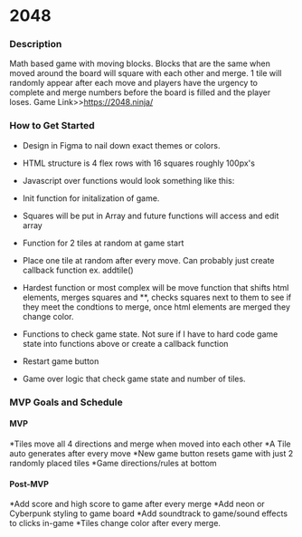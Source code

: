 # **2048**

### Description 
Math based game with moving blocks. Blocks that are the same when moved around 
the board will square with each other and merge. 1 tile will randomly appear after each move and players have the urgency to complete and merge numbers before the board is filled and the player loses. Game Link>>https://2048.ninja/



### How to Get Started
* Design in Figma to nail down exact themes or colors. 

* HTML structure is 4 flex rows with 16 squares roughly 100px's

* Javascript over functions would look something like this:

* Init function for initalization of game.

* Squares will be put in Array and future functions will access and edit array

* Function for 2 tiles at random at game start

* Place one tile at random after every move. Can probably just create callback function ex. addtile()

* Hardest function or most complex will be move function that shifts html elements, merges squares and **, checks squares next to them to see if they meet the condtions to merge, once html elements are merged they change color.

* Functions to check game state. Not sure if I have to hard code game state into 
  functions above or create a callback function

* Restart game button

* Game over logic that check game state and number of tiles. 

### MVP Goals and Schedule

#### MVP
  *Tiles move all 4 directions and merge when moved into each other
  *A Tile auto generates after every move
  *New game button resets game with just 2 randomly placed tiles
  *Game directions/rules at bottom

#### Post-MVP

  *Add score and high score to game after every merge
  *Add neon or Cyberpunk styling to game board
  *Add soundtrack to game/sound effects to clicks in-game
  *Tiles change color after every merge.

